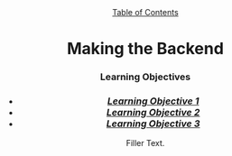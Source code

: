 <body>
<header>
<a href="../..">Table of Contents</a>
<h1>Making the Backend</h1>
<h3>Learning Objectives</h3>

<h3>
    <ul>
    <li><a href ="#LO_1"><i>Learning Objective 1</i></a></li>
    <li><a href ="#LO_2"><i>Learning Objective 2</i></a></li>
    <li><a href ="#LO_3"><i>Learning Objective 3</i></a></li>
    </ul>
</h3>

<p>Filler Text.</P>
</header>

<main>
<section id = "LO_1">
</section>

<section id = "LO_2">
</section>

<section id = "LO_3">
</section>
</main>

</body>